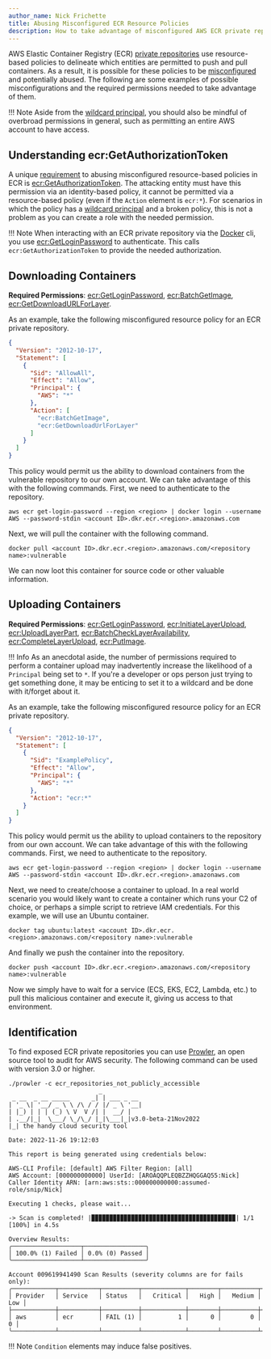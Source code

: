 ```yaml
---
author_name: Nick Frichette
title: Abusing Misconfigured ECR Resource Policies
description: How to take advantage of misconfigured AWS ECR private repositories.
---
```


AWS Elastic Container Registry (ECR) [private repositories](https://docs.aws.amazon.com/AmazonECR/latest/userguide/Repositories.html) use resource-based policies to delineate which entities are permitted to push and pull containers. As a result, it is possible for these policies to be [misconfigured](/aws/exploitation/Misconfigured_Resource-Based_Policies/) and potentially abused. The following are some examples of possible misconfigurations and the required permissions needed to take advantage of them.

!!! Note
    Aside from the [wildcard principal](/aws/exploitation/misconfigured_resource-based_policies/#the-principal-and-risks), you should also be mindful of overbroad permissions in general, such as permitting an entire AWS account to have access.

## Understanding ecr:GetAuthorizationToken

A unique [requirement](https://docs.aws.amazon.com/AmazonECR/latest/userguide/repository-policies.html#repository-policy-vs-iam-policy) to abusing misconfigured resource-based policies in ECR is [ecr:GetAuthorizationToken](https://awscli.amazonaws.com/v2/documentation/api/latest/reference/ecr/get-authorization-token.html). The attacking entity must have this permission via an identity-based policy, it cannot be permitted via a resource-based policy (even if the `Action` element is `ecr:*`). For scenarios in which the policy has a [wildcard principal](/aws/exploitation/misconfigured_resource-based_policies/#the-principal-and-risks) and a broken policy, this is not a problem as you can create a role with the needed permission.

!!! Note
    When interacting with an ECR private repository via the [Docker](https://github.com/docker/cli) cli, you use [ecr:GetLoginPassword](https://awscli.amazonaws.com/v2/documentation/api/latest/reference/ecr/get-login-password.html) to authenticate. This calls `ecr:GetAuthorizationToken` to provide the needed authorization.

## Downloading Containers

**Required Permissions**: [ecr:GetLoginPassword](https://awscli.amazonaws.com/v2/documentation/api/latest/reference/ecr/get-login-password.html), [ecr:BatchGetImage](https://awscli.amazonaws.com/v2/documentation/api/latest/reference/ecr/batch-get-image.html), [ecr:GetDownloadURLForLayer](https://awscli.amazonaws.com/v2/documentation/api/latest/reference/ecr/get-download-url-for-layer.html).

As an example, take the following misconfigured resource policy for an ECR private repository.

```json
{
  "Version": "2012-10-17",
  "Statement": [
    {
      "Sid": "AllowAll",
      "Effect": "Allow",
      "Principal": {
        "AWS": "*"
      },
      "Action": [
        "ecr:BatchGetImage",
        "ecr:GetDownloadUrlForLayer"
      ]
    }
  ]
}
```

This policy would permit us the ability to download containers from the vulnerable repository to our own account. We can take advantage of this with the following commands. First, we need to authenticate to the repository.

```
aws ecr get-login-password --region <region> | docker login --username AWS --password-stdin <account ID>.dkr.ecr.<region>.amazonaws.com
```

Next, we will pull the container with the following command.

```
docker pull <account ID>.dkr.ecr.<region>.amazonaws.com/<repository name>:vulnerable
```

We can now loot this container for source code or other valuable information.

## Uploading Containers

**Required Permissions**: [ecr:GetLoginPassword](https://awscli.amazonaws.com/v2/documentation/api/latest/reference/ecr/get-login-password.html), [ecr:InitiateLayerUpload](https://awscli.amazonaws.com/v2/documentation/api/latest/reference/ecr/initiate-layer-upload.html), [ecr:UploadLayerPart](https://awscli.amazonaws.com/v2/documentation/api/latest/reference/ecr/upload-layer-part.html), [ecr:BatchCheckLayerAvailability](https://awscli.amazonaws.com/v2/documentation/api/latest/reference/ecr/batch-check-layer-availability.html), [ecr:CompleteLayerUpload](https://awscli.amazonaws.com/v2/documentation/api/latest/reference/ecr/complete-layer-upload.html), [ecr:PutImage](https://awscli.amazonaws.com/v2/documentation/api/latest/reference/ecr/put-image.html).

!!! Info
    As an anecdotal aside, the number of permissions required to perform a container upload may inadvertently increase the likelihood of a `Principal` being set to `*`. If you're a developer or ops person just trying to get something done, it may be enticing to set it to a wildcard and be done with it/forget about it.

As an example, take the following misconfigured resource policy for an ECR private repository.

```json
{
  "Version": "2012-10-17",
  "Statement": [
    {
      "Sid": "ExamplePolicy",
      "Effect": "Allow",
      "Principal": {
        "AWS": "*"
      },
      "Action": "ecr:*"
    }
  ]
}
```

This policy would permit us the ability to upload containers to the repository from our own account. We can take advantage of this with the following commands. First, we need to authenticate to the repository.

```
aws ecr get-login-password --region <region> | docker login --username AWS --password-stdin <account ID>.dkr.ecr.<region>.amazonaws.com
```

Next, we need to create/choose a container to upload. In a real world scenario you would likely want to create a container which runs your C2 of choice, or perhaps a simple script to retrieve IAM credentials. For this example, we will use an Ubuntu container.

```
docker tag ubuntu:latest <account ID>.dkr.ecr.<region>.amazonaws.com/<repository name>:vulnerable
```

And finally we push the container into the repository.

```
docker push <account ID>.dkr.ecr.<region>.amazonaws.com/<repository name>:vulnerable
```

Now we simply have to wait for a service (ECS, EKS, EC2, Lambda, etc.) to pull this malicious container and execute it, giving us access to that environment.

## Identification

To find exposed ECR private repositories you can use [Prowler](https://github.com/prowler-cloud/prowler), an open source tool to audit for AWS security. The following command can be used with version 3.0 or higher.

```
./prowler -c ecr_repositories_not_publicly_accessible
                         _
 _ __  _ __ _____      _| | ___ _ __
| '_ \| '__/ _ \ \ /\ / / |/ _ \ '__|
| |_) | | | (_) \ V  V /| |  __/ |
| .__/|_|  \___/ \_/\_/ |_|\___|_|v3.0-beta-21Nov2022
|_| the handy cloud security tool

Date: 2022-11-26 19:12:03

This report is being generated using credentials below:

AWS-CLI Profile: [default] AWS Filter Region: [all]
AWS Account: [000000000000] UserId: [AROAQQPLEQBZZHQGGAQ55:Nick]
Caller Identity ARN: [arn:aws:sts::000000000000:assumed-role/snip/Nick]

Executing 1 checks, please wait...

-> Scan is completed! |▉▉▉▉▉▉▉▉▉▉▉▉▉▉▉▉▉▉▉▉▉▉▉▉▉▉▉▉▉▉▉▉▉▉▉▉▉▉▉▉| 1/1 [100%] in 4.5s 

Overview Results:
╭───────────────────┬─────────────────╮
│ 100.0% (1) Failed │ 0.0% (0) Passed │
╰───────────────────┴─────────────────╯

Account 009619941490 Scan Results (severity columns are for fails only):
╭────────────┬───────────┬──────────┬────────────┬────────┬──────────┬───────╮
│ Provider   │ Service   │ Status   │   Critical │   High │   Medium │   Low │
├────────────┼───────────┼──────────┼────────────┼────────┼──────────┼───────┤
│ aws        │ ecr       │ FAIL (1) │          1 │      0 │        0 │     0 │
╰────────────┴───────────┴──────────┴────────────┴────────┴──────────┴───────╯
```

!!! Note
    `Condition` elements may induce false positives.
